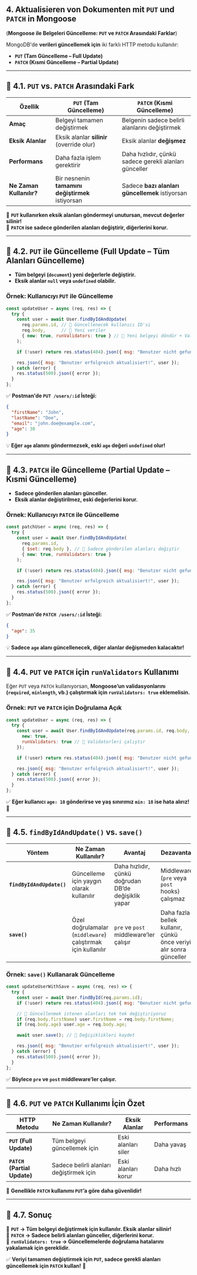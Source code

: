 ## **4. Aktualisieren von Dokumenten mit `PUT` und `PATCH` in Mongoose**
(**Mongoose ile Belgeleri Güncelleme: `PUT` ve `PATCH` Arasındaki Farklar**)

MongoDB'de **verileri güncellemek için** iki farklı HTTP metodu kullanılır:  
- **`PUT` (Tam Güncelleme – Full Update)**  
- **`PATCH` (Kısmi Güncelleme – Partial Update)**  

---

## **📌 4.1. `PUT` vs. `PATCH` Arasındaki Fark**
| **Özellik**  | **`PUT` (Tam Güncelleme)** | **`PATCH` (Kısmi Güncelleme)** |
|--------------|--------------------------|--------------------------|
| **Amaç** | Belgeyi tamamen değiştirmek | Belgenin sadece belirli alanlarını değiştirmek |
| **Eksik Alanlar** | Eksik alanlar **silinir** (override olur) | Eksik alanlar **değişmez** |
| **Performans** | Daha fazla işlem gerektirir | Daha hızlıdır, çünkü sadece gerekli alanları günceller |
| **Ne Zaman Kullanılır?** | Bir nesnenin **tamamını değiştirmek** istiyorsan | Sadece **bazı alanları güncellemek** istiyorsan |

🔹 **`PUT` kullanırken eksik alanları göndermeyi unutursan, mevcut değerler silinir!**  
🔹 **`PATCH` ise sadece gönderilen alanları değiştirir, diğerlerini korur.**  

---

## **📌 4.2. `PUT` ile Güncelleme (Full Update – Tüm Alanları Güncelleme)**  
- **Tüm belgeyi (`document`) yeni değerlerle değiştirir.**  
- **Eksik alanlar `null` veya `undefined` olabilir.**  

### **Örnek: Kullanıcıyı `PUT` ile Güncelleme**
```js
const updateUser = async (req, res) => {
  try {
    const user = await User.findByIdAndUpdate(
      req.params.id, // 🔹 Güncellenecek kullanıcı ID'si
      req.body,      // 🔹 Yeni veriler
      { new: true, runValidators: true } // 🔹 Yeni belgeyi döndür + Validasyonları çalıştır
    );

    if (!user) return res.status(404).json({ msg: "Benutzer nicht gefunden!" });

    res.json({ msg: "Benutzer erfolgreich aktualisiert!", user });
  } catch (error) {
    res.status(500).json({ error });
  }
};
```

✅ **Postman'de `PUT /users/:id` İsteği:**  
```json
{
  "firstName": "John",
  "lastName": "Doe",
  "email": "john.doe@example.com",
  "age": 30
}
```
💡 **Eğer `age` alanını göndermezsek, eski `age` değeri `undefined` olur!**  

---

## **📌 4.3. `PATCH` ile Güncelleme (Partial Update – Kısmi Güncelleme)**
- **Sadece gönderilen alanları günceller.**  
- **Eksik alanlar değiştirilmez, eski değerlerini korur.**  

### **Örnek: Kullanıcıyı `PATCH` ile Güncelleme**
```js
const patchUser = async (req, res) => {
  try {
    const user = await User.findByIdAndUpdate(
      req.params.id, 
      { $set: req.body }, // 🔹 Sadece gönderilen alanları değiştir
      { new: true, runValidators: true }
    );

    if (!user) return res.status(404).json({ msg: "Benutzer nicht gefunden!" });

    res.json({ msg: "Benutzer erfolgreich aktualisiert!", user });
  } catch (error) {
    res.status(500).json({ error });
  }
};
```

✅ **Postman'de `PATCH /users/:id` İsteği:**  
```json
{
  "age": 35
}
```
💡 **Sadece `age` alanı güncellenecek, diğer alanlar değişmeden kalacaktır!**  

---

## **📌 4.4. `PUT` ve `PATCH` için `runValidators` Kullanımı**
Eğer `PUT` veya `PATCH` kullanıyorsan, **Mongoose’un validasyonlarını (`required`, `minlength`, vb.) çalıştırmak için `runValidators: true` eklemelisin.**  

### **Örnek: `PUT` ve `PATCH` için Doğrulama Açık**
```js
const updateUser = async (req, res) => {
  try {
    const user = await User.findByIdAndUpdate(req.params.id, req.body, { 
      new: true, 
      runValidators: true // 🔹 Validatorleri çalıştır
    });

    if (!user) return res.status(404).json({ msg: "Benutzer nicht gefunden!" });

    res.json({ msg: "Benutzer erfolgreich aktualisiert!", user });
  } catch (error) {
    res.status(500).json({ error });
  }
};
```

✅ **Eğer kullanıcı `age: 10` gönderirse ve yaş sınırımız `min: 18` ise hata alırız!** 🚀  

---

## **📌 4.5. `findByIdAndUpdate()` vs. `save()`**
| **Yöntem**  | **Ne Zaman Kullanılır?** | **Avantaj** | **Dezavantaj** |
|------------|----------------|-----------------|----------------|
| **`findByIdAndUpdate()`** | Güncelleme için yaygın olarak kullanılır | Daha hızlıdır, çünkü doğrudan DB’de değişiklik yapar | Middleware (`pre` veya `post` hooks) çalışmaz |
| **`save()`** | Özel doğrulamalar (`middleware`) çalıştırmak için kullanılır | `pre` ve `post` middleware’ler çalışır | Daha fazla bellek kullanır, çünkü önce veriyi alır sonra günceller |

### **Örnek: `save()` Kullanarak Güncelleme**
```js
const updateUserWithSave = async (req, res) => {
  try {
    const user = await User.findById(req.params.id);
    if (!user) return res.status(404).json({ msg: "Benutzer nicht gefunden!" });

    // 🔹 Güncellenmek istenen alanları tek tek değiştiriyoruz
    if (req.body.firstName) user.firstName = req.body.firstName;
    if (req.body.age) user.age = req.body.age;

    await user.save(); // 🔹 Değişiklikleri kaydet

    res.json({ msg: "Benutzer erfolgreich aktualisiert!", user });
  } catch (error) {
    res.status(500).json({ error });
  }
};
```
✅ **Böylece `pre` ve `post` middleware’ler çalışır.**  

---

## **📌 4.6. `PUT` ve `PATCH` Kullanımı İçin Özet**
| **HTTP Metodu**  | **Ne Zaman Kullanılır?** | **Eksik Alanlar** | **Performans** |
|----------------|------------------|--------------|--------------|
| **`PUT` (Full Update)** | Tüm belgeyi güncellemek için | Eski alanları siler | Daha yavaş |
| **`PATCH` (Partial Update)** | Sadece belirli alanları değiştirmek için | Eski alanları korur | Daha hızlı |

🚀 **Genellikle `PATCH` kullanımı `PUT`’a göre daha güvenlidir!**  

---

## **📌 4.7. Sonuç**
🎯 **`PUT` → Tüm belgeyi değiştirmek için kullanılır. Eksik alanlar silinir!**  
🎯 **`PATCH` → Sadece belirli alanları günceller, diğerlerini korur.**  
🎯 **`runValidators: true` → Güncellemelerde doğrulama hatalarını yakalamak için gereklidir.**  

✅ **Veriyi tamamen değiştirmek için `PUT`, sadece gerekli alanları güncellemek için `PATCH` kullan!** 🚀